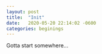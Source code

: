 ```yaml
---
layout: post
title:  "Init"
date:   2020-05-20 22:14:02 -0600
categories: beginings 
---
```

Gotta start somewhere...
